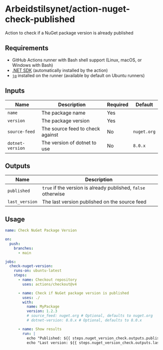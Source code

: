 # Arbeidstilsynet/action-nuget-check-published

Action to check if a NuGet package version is already published

## Requirements

- GitHub Actions runner with Bash shell support (Linux, macOS, or Windows with Bash)
- [.NET SDK](https://dotnet.microsoft.com/download) (automatically installed by the action)
- [`jq`](https://stedolan.github.io/jq/) installed on the runner (available by default on Ubuntu runners)

## Inputs

| Name           | Description                              | Required | Default      |
|----------------|------------------------------------------|----------|--------------|
| `name`         | The package name                         | Yes      |              |
| `version`      | The package version                      | Yes      |              |
| `source-feed`  | The source feed to check against         | No       | `nuget.org`  |
| `dotnet-version` | The version of dotnet to use           | No       | `8.0.x`      |

## Outputs

| Name          | Description                                                    |
|---------------|----------------------------------------------------------------|
| `published`   | `true` if the version is already published, `false` otherwise  |
| `last_version`| The last version published on the source feed                  |

## Usage

```yaml
name: Check NuGet Package Version

on:
  push:
    branches:
      - main

jobs:
  check-nuget-version:
    runs-on: ubuntu-latest
    steps:
      - name: Checkout repository
        uses: actions/checkout@v4

      - name: Check if NuGet package version is published
        uses: ./
        with:
          name: MyPackage
          version: 1.2.3
          # source_feed: nuget.org # Optional, defaults to nuget.org
          # dotnet-version: 8.0.x # Optional, defaults to 8.0.x

      - name: Show results
        run: |
          echo "Published: ${{ steps.nuget_version_check.outputs.published }}"
          echo "Last version: ${{ steps.nuget_version_check.outputs.last_version }}"
```
